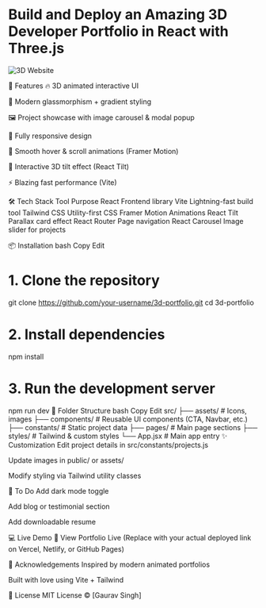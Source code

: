 # Build and Deploy an Amazing 3D Developer Portfolio in React with Three.js

![3D Website](https://i.ibb.co/ryytGVx/Screenshot-2023-11-25-at-11-28-11-AM.png)


🌟 Features
🔥 3D animated interactive UI

🎨 Modern glassmorphism + gradient styling

🖼️ Project showcase with image carousel & modal popup

📱 Fully responsive design

🎯 Smooth hover & scroll animations (Framer Motion)

🎡 Interactive 3D tilt effect (React Tilt)

⚡ Blazing fast performance (Vite)

🛠️ Tech Stack
Tool	Purpose
React	Frontend library
Vite	Lightning-fast build tool
Tailwind CSS	Utility-first CSS
Framer Motion	Animations
React Tilt	Parallax card effect
React Router	Page navigation
React Carousel	Image slider for projects

📦 Installation
bash
Copy
Edit
# 1. Clone the repository
git clone https://github.com/your-username/3d-portfolio.git
cd 3d-portfolio

# 2. Install dependencies
npm install

# 3. Run the development server
npm run dev
📁 Folder Structure
bash
Copy
Edit
src/
├── assets/         # Icons, images
├── components/     # Reusable UI components (CTA, Navbar, etc.)
├── constants/      # Static project data
├── pages/          # Main page sections
├── styles/         # Tailwind & custom styles
└── App.jsx         # Main app entry
✨ Customization
Edit project details in src/constants/projects.js

Update images in public/ or assets/

Modify styling via Tailwind utility classes

📌 To Do
 Add dark mode toggle

 Add blog or testimonial section

 Add downloadable resume

💻 Live Demo
🔗 View Portfolio Live
(Replace with your actual deployed link on Vercel, Netlify, or GitHub Pages)

🙌 Acknowledgements
Inspired by modern animated portfolios

Built with love using Vite + Tailwind

📜 License
MIT License © [Gaurav Singh]
